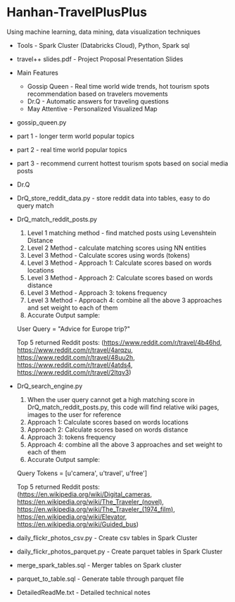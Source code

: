 # Hanhan-TravelPlusPlus
Using machine learning, data mining, data visualization techniques

* Tools - Spark Cluster (Databricks Cloud), Python, Spark sql
* travel++ slides.pdf - Project Proposal Presentation Slides


* Main Features
  * Gossip Queen - Real time world wide trends, hot tourism spots recommendation based on travelers movements
  * Dr.Q - Automatic answers for traveling questions
  * May Attentive - Personalized Visualized Map
  
* gossip_queen.py
 * part 1 - longer term world popular topics
 * part 2 - real time world popular topics
 * part 3 - recommend current hottest tourism spots based on social media posts
      
* Dr.Q
 * DrQ_store_reddit_data.py - store reddit data into tables, easy to do query match
 * DrQ_match_reddit_posts.py
   1. Level 1 matching method - find matched posts using Levenshtein Distance
   2. Level 2 Method - calculate matching scores using NN entities
   3. Level 3 Method - Calculate scores using words (tokens)
   4. Level 3 Method - Approach 1: Calculate scores based on words locations
   5. Level 3 Method - Approach 2: Calculate scores based on words distance
   6. Level 3 Method - Approach 3: tokens frequency
   7. Level 3 Method - Approach 4: combine all the above 3 approaches and set weight to each of them
   8. Accurate Output sample: 
   
     User Query = "Advice for Europe trip?"
     
     Top 5 returned Reddit posts: (https://www.reddit.com/r/travel/4b46hd, https://www.reddit.com/r/travel/4arqzu, https://www.reddit.com/r/travel/48uu2h, https://www.reddit.com/r/travel/4atds4, https://www.reddit.com/r/travel/2ltqv3)
   
 * DrQ_search_engine.py
   1. When the user query cannot get a high matching score in DrQ_match_reddit_posts.py, this code will find relative wiki pages, images to the user for reference
   2. Approach 1: Calculate scores based on words locations
   3. Approach 2: Calculate scores based on words distance
   4. Approach 3: tokens frequency
   5. Approach 4: combine all the above 3 approaches and set weight to each of them
   6. Accurate Output sample: 
   
     Query Tokens = [u'camera', u'travel', u'free']
     
     Top 5 returned Reddit posts: (https://en.wikipedia.org/wiki/Digital_cameras, https://en.wikipedia.org/wiki/The_Traveler_(novel), https://en.wikipedia.org/wiki/The_Traveler_(1974_film), https://en.wikipedia.org/wiki/Elevator, https://en.wikipedia.org/wiki/Guided_bus)


* daily_flickr_photos_csv.py - Create csv tables in Spark Cluster
* daily_flickr_photos_parquet.py - Create parquet tables in Spark Cluster
* merge_spark_tables.sql - Merger tables on Spark cluster
* parquet_to_table.sql - Generate table through parquet file
* DetailedReadMe.txt - Detailed technical notes
